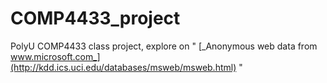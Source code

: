 # COMP4433_project
PolyU COMP4433 class project, explore on " [_Anonymous web data from www.microsoft.com_](http://kdd.ics.uci.edu/databases/msweb/msweb.html) "
